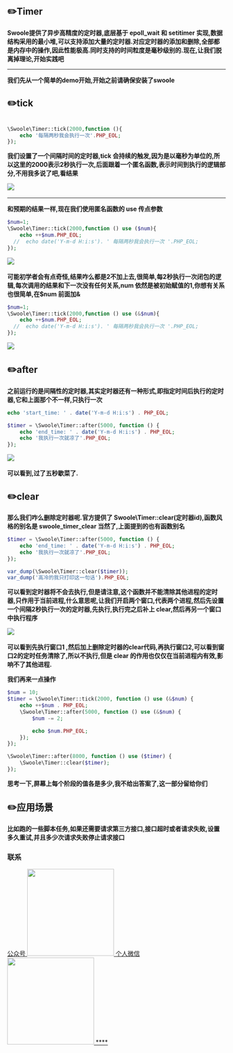 ## :pencil2:Timer 
  
  **Swoole提供了异步高精度的定时器,底层基于 epoll_wait 和 setitimer 实现,数据结构采用的最小堆,可以支持添加大量的定时器.对应定时器的添加和删除,全部都是内存中的操作,因此性能极高.同时支持的时间粒度是毫秒级别的.现在,让我们脱离掉理论,开始实践吧**
****


**我们先从一个简单的demo开始,开始之前请确保安装了swoole**


## :pencil2:tick 

```php

\Swoole\Timer::tick(2000,function (){
    echo '每隔两秒我会执行一次'.PHP_EOL;
});
```

**我们设置了一个间隔时间的定时器,tick 会持续的触发,因为是以毫秒为单位的,所以这里的2000表示2秒执行一次,后面跟着一个匿名函数,表示时间到执行的逻辑部分,不用我多说了吧,看结果**

​    <img src="https://github.com/wuqinqiang/swooleForYou/blob/master/images/timer-1.png" >
****

**和预期的结果一样,现在我们使用匿名函数的 use 传点参数**

```php
$num=1;
\Swoole\Timer::tick(2000,function () use ($num){
    echo ++$num.PHP_EOL;
  //  echo date('Y-m-d H:i:s'). ' 每隔两秒我会执行一次 '.PHP_EOL;
});
```

​    <img src="https://github.com/wuqinqiang/swooleForYou/blob/master/images/timer-2.png" >


**可能初学者会有点奇怪,结果咋么都是2不加上去,很简单,每2秒执行一次闭包的逻辑,每次调用的结果和下一次没有任何关系,num 依然是被初始赋值的1,你想有关系也很简单,在$num 前面加&**

```php
$num=1;
\Swoole\Timer::tick(2000,function () use (&$num){
    echo ++$num.PHP_EOL;
  //  echo date('Y-m-d H:i:s'). ' 每隔两秒我会执行一次 '.PHP_EOL;
});
```
​    <img src="https://github.com/wuqinqiang/swooleForYou/blob/master/images/timer-3.png" >

## :pencil2:after 


**之前运行的是间隔性的定时器,其实定时器还有一种形式,即指定时间后执行的定时器,它和上面那个不一样,只执行一次**

```php
echo 'start_time: ' . date('Y-m-d H:i:s') . PHP_EOL;

$timer = \Swoole\Timer::after(5000, function () {
    echo 'end_time: ' . date('Y-m-d H:i:s') . PHP_EOL;
    echo '我执行一次就凉了'.PHP_EOL;
});

```
​    <img src="https://github.com/wuqinqiang/swooleForYou/blob/master/images/timer-4.png" >

**可以看到,过了五秒歇菜了.**


## :pencil2:clear 

**那么我们咋么删除定时器呢.官方提供了  Swoole\Timer::clear(定时器id),函数风格的别名是 swoole_timer_clear 当然了,上面提到的也有函数别名**

```php
$timer = \Swoole\Timer::after(5000, function () {
    echo 'end_time: ' . date('Y-m-d H:i:s') . PHP_EOL;
    echo '我执行一次就凉了'.PHP_EOL;
});

var_dump(\Swoole\Timer::clear($timer));
var_dump('高冷的我只打印这一句话').PHP_EOL;
```

**可以看到定时器将不会去执行,但是请注意,这个函数并不能清除其他进程的定时器,只作用于当前进程,什么意思呢,让我们开启两个窗口,代表两个进程,然后先设置一个间隔2秒执行一次的定时器,先执行,执行完之后补上 clear,然后再另一个窗口中执行程序**

​    <img src="https://github.com/wuqinqiang/swooleForYou/blob/master/images/timer-5.png" >

**可以看到先执行窗口1 ,然后加上删除定时器的clear代码,再执行窗口2,可以看到窗口2的定时任务清除了,所以不执行,但是 clear 的作用也仅仅在当前进程内有效,影响不了其他进程.**

**我们再来一点操作**

```php
$num = 10;
$timer = \Swoole\Timer::tick(2000, function () use (&$num) {
    echo ++$num . PHP_EOL;
    \Swoole\Timer::after(5000, function () use (&$num) {
        $num -= 2;

        echo $num.PHP_EOL;
    });
});

\Swoole\Timer::after(8000, function () use ($timer) {
    \Swoole\Timer::clear($timer);
});

```
**思考一下,屏幕上每个阶段的值各是多少,我不给出答案了,这一部分留给你们**

## :pencil2:应用场景

**比如跑的一些脚本任务,如果还需要请求第三方接口,接口超时或者请求失败,设置多久重试,并且多少次请求失败停止请求接口** 



### 联系
<a href="https://github.com/wuqinqiang/">
公众号
​    <img src="https://github.com/wuqinqiang/Lettcode-php/blob/master/qrcode_for_gh_c194f9d4cdb1_430.jpg" width="200px" height="200px">
个人微信  
​    <img src="https://github.com/wuqinqiang/Lettcode-php/blob/master/images/Wechat.png" width="200px" height="200px">
****
 